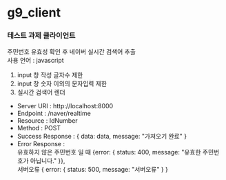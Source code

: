 # g9_client

### 테스트 과제 클라이언트

주민번호 유효성 확인 후 네이버 실시간 검색어 추출<br/>
사용 언어 : javascript<br/>

1. input 창 작성 글자수 제한
2. input 창 숫자 이외의 문자입력 제한
3. 실시간 검색어 렌더

- Server URI : http://localhost:8000
- Endpoint : /naver/realtime
- Resource : IdNumber
- Method : POST
- Success Response : { data: data, message: "가져오기 완료" }
- Error Response : <br/>유효하지 않은 주민번호 일 때 {error: { status: 400, message: "유효한 주민번호가 아닙니다." }},
  <br/>서버오류 { error: { status: 500, message: "서버오류" } }
